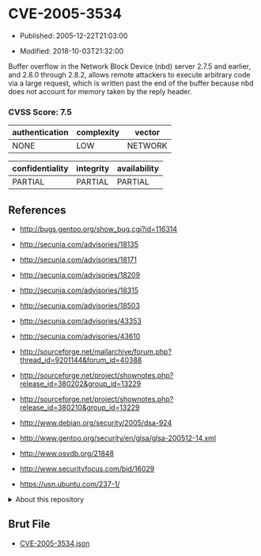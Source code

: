 # CVE-2005-3534

- Published: 2005-12-22T21:03:00

- Modified: 2018-10-03T21:32:00

Buffer overflow in the Network Block Device (nbd) server 2.7.5 and earlier, and 2.8.0 through 2.8.2, allows remote attackers to execute arbitrary code via a large request, which is written past the end of the buffer because nbd does not account for memory taken by the reply header.

### CVSS Score: **7.5**

| authentication | complexity | vector |
| --- | --- | --- |
| NONE | LOW | NETWORK |

| confidentiality | integrity | availability |
| --- | --- | --- |
| PARTIAL | PARTIAL | PARTIAL |

## References

* http://bugs.gentoo.org/show_bug.cgi?id=116314

* http://secunia.com/advisories/18135

* http://secunia.com/advisories/18171

* http://secunia.com/advisories/18209

* http://secunia.com/advisories/18315

* http://secunia.com/advisories/18503

* http://secunia.com/advisories/43353

* http://secunia.com/advisories/43610

* http://sourceforge.net/mailarchive/forum.php?thread_id=9201144&forum_id=40388

* http://sourceforge.net/project/shownotes.php?release_id=380202&group_id=13229

* http://sourceforge.net/project/shownotes.php?release_id=380210&group_id=13229

* http://www.debian.org/security/2005/dsa-924

* http://www.gentoo.org/security/en/glsa/glsa-200512-14.xml

* http://www.osvdb.org/21848

* http://www.securityfocus.com/bid/16029

* https://usn.ubuntu.com/237-1/

<details>
<summary>About this repository</summary> 

  This repository is part of the project [Live Hack CVE](https://github.com/Live-Hack-CVE). Main website can be found [www.live-hack.org](https://www.live-hack.org) 
  
  Made by [Sn0wAlice](https://github.com/Sn0wAlice) for the people that care about security and need to have a feed of the latest CVEs. Hope you enjoy it, don't forget to star the repo and follow me on [Twitter](https://twitter.com/Sn0wAlice) and [Github](https://github.com/Sn0wAlice). And that is my [personnal website](https://www.alice-snow.me/)

  - [Home Page](https://github.com/Live-Hack-CVE)
  - [Framework](https://github.com/Live-Hack-CVE/cve-framework)
  - [CVE database](https://github.com/Live-Hack-CVE/full_database)
  - [Changelog](https://github.com/Live-Hack-CVE/Changelog)
</details>

## Brut File

* [CVE-2005-3534.json](https://raw.githubusercontent.com/Live-Hack-CVE/full_database/main/cves/2005/CVE-2005-3534.json)

